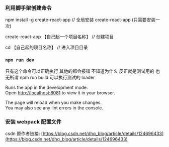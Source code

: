 ### 利用脚手架创建命令

npm install -g create-react-app // 全局安装 create-react-app (只需要安装一次)

create-react-app 【自己起一个项目名称】 // 创建项目

cd 【自己起的项目名称】 // 进入项目目录

### `npm run dev `

只有这个命令可以正确执行 其他的都会报错 不知道为什么 反正就是测试用的 也无所谓
npm run build 可以执行测试的 loader

Runs the app in the development mode.\
Open [http://localhost:8081](http://localhost:8081) to view it in your browser.

The page will reload when you make changes.\
You may also see any lint errors in the console.

### 安装 webpack 配置文件

csdn 原作者链接: [https://blog.csdn.net/dhq_blog/article/details/124696433](https://blog.csdn.net/dhq_blog/article/details/124696433)
